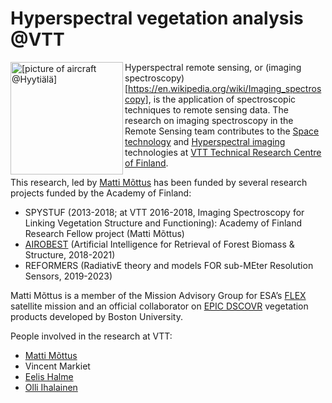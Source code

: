 # Hyperspectral vegetation analysis @VTT

<img alt="[picture of aircraft @Hyytiälä]" src="https://sensillence.github.io/VTT/taevas_lennuk.jpg" width=180 ALIGN="left" figcap="test caption."/>

Hyperspectral remote sensing, or 
(imaging spectroscopy)[https://en.wikipedia.org/wiki/Imaging_spectroscopy],
is the application of spectroscopic techniques to remote sensing data. The research on imaging spectroscopy in the Remote Sensing team contributes to the
[Space technology](https://www.vttresearch.com/en/ourservices/space-technology) 
and [Hyperspectral imaging](https://www.vttresearch.com/en/ourservices/hyperspectral-technologies) 
technologies at 
[VTT Technical Research Centre of Finland](https://www.vtt.fi).

This research, led by [Matti Mõttus](https://cris.vtt.fi/en/persons/matti-mottus)
has been funded by several research projects funded by the Academy of Finland:
* SPYSTUF (2013-2018; at VTT 2016-2018, Imaging Spectroscopy for Linking Vegetation Structure and Functioning): Academy of Finland Research Fellow project (Matti Mõttus)
* [AIROBEST](https://sensillence.github.io/AIROBEST/) (Artificial Intelligence for Retrieval of Forest Biomass & Structure, 2018-2021)
* REFORMERS (RadiativE theory and models FOR sub-MEter Resolution Sensors, 2019-2023)

Matti Mõttus is a member of the Mission Advisory Group for ESA’s [FLEX](https://esa.int/flex) satellite mission and an official collaborator on 
[EPIC DSCOVR](https://epic.gsfc.nasa.gov/) vegetation products developed by Boston University.

People involved in the research at VTT:
* [Matti Mõttus](https://cris.vtt.fi/en/persons/matti-mottus)
* Vincent Markiet
* [Eelis Halme](https://cris.vtt.fi/en/persons/eelis-halme)
* [Olli Ihalainen](https://cris.vtt.fi/en/persons/olli-ihalainen)
